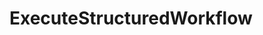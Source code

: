 # ExecuteStructuredWorkflow

<api-endpoint openapi-path="../../../milestone.openapi.json" method="POST" endpoint="/workflow/execution"/>
